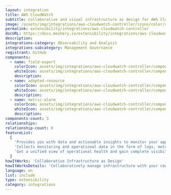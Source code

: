 ```yaml
---
layout: integration
title: AWS CloudWatch
subtitle: Collaborative and visual infrastructure as design for AWS CloudWatch
image: /assets/img/integrations/aws-cloudwatch-controller/icons/color/aws-cloudwatch-controller-color.svg
permalink: extensibility/integrations/aws-cloudwatch-controller
docURL: https://docs.meshery.io/extensibility/integrations/aws-cloudwatch-controller
description:
integrations-category: Observability and Analysis
integrations-subcategory: Management Governance
registrant: GitHub
components:
  - name: field-export
    colorIcon: assets/img/integrations/aws-cloudwatch-controller/components/field-export/icons/color/field-export-color.svg
    whiteIcon: assets/img/integrations/aws-cloudwatch-controller/components/field-export/icons/white/field-export-white.svg
    description:
  - name: adopted-resource
    colorIcon: assets/img/integrations/aws-cloudwatch-controller/components/adopted-resource/icons/color/adopted-resource-color.svg
    whiteIcon: assets/img/integrations/aws-cloudwatch-controller/components/adopted-resource/icons/white/adopted-resource-white.svg
    description:
  - name: metric-alarm
    colorIcon: assets/img/integrations/aws-cloudwatch-controller/components/metric-alarm/icons/color/metric-alarm-color.svg
    whiteIcon: assets/img/integrations/aws-cloudwatch-controller/components/metric-alarm/icons/white/metric-alarm-white.svg
    description:
components-count: 3
relationships:
relationship-count: 0
featureList:
  [
    'Provides you with data and actionable insights to monitor your applications, respond to system-wide performance changes, and optimize resource utilization.',
    'Collects monitoring and operational data in the form of logs, metrics, and traces.',
    'Get a unified view of operational health and gain complete visibility of your AWS resources, applications, and services running on AWS and on-premises.',
  ]
howItWorks: 'Collaborative Infrastructure as Design'
howItWorksDetails: 'Collaboratively manage infrastructure with your coworkers synchronously sharing the same designs.'
language: en
list: include
type: extensibility
category: integrations
---
```

